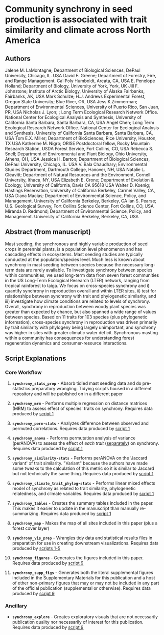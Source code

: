 # Community synchrony in seed production is associated with trait similarity and climate across North America

## Authors

Jalene M. LaMontagne; Department of Biological Sciences, DePaul University, Chicago, IL. USA
David F. Greene; Department of Forestry, Fire, and Range Management. Cal Poly Humboldt, Arcata, CA, USA
E. Penelope Holland; Department of Biology, University of York, York, UK
Jill F. Johnstone; Institute of Arctic Biology, University of Alaska Fairbanks, Fairbanks, AK, USA
Mark Schulze; H.J. Andrews Experimental Forest, Oregon State University; Blue River, OR, USA
Jess K.Zimmerman; Department of Environmental Sciences, University of Puerto Rico, San Juan, PR, USA
Nicholas J. Lyon; ; Long Term Ecological Research Network Office. National Center for Ecological Analysis and Synthesis, University of California Santa Barbara, Santa Barbara, CA, USA
Angel Chen; Long Term Ecological Research Network Office. National Center for Ecological Analysis and Synthesis, University of California Santa Barbara, Santa Barbara, CA, USA
Tom E.X. Miller; Department of BioSciences, Rice University, Houston, TX USA
Katherine M. Nigro; ORISE Postdoctoral fellow, Rocky Mountain Research Station, USDA Forest Service, Fort Collins, CO, USA
Rebecca S. Snell; Department of Environmental and Plant Biology, Ohio University, Athens, OH, USA
Jessica H. Barton; Department of Biological Sciences, DePaul University, Chicago, IL. USA
V. Bala Chaudhary; Environmental Studies Department, Dartmouth College, Hanover, NH, USA
Natalie L. Cleavitt; Department of Natural Resources and the Environment, Cornell University, Ithaca, NY, USA
Elizabeth E. Crone; Department of Evolution & Ecology, University of California, Davis CA 95618 USA
Walter D. Koenig; Hastings Reservation, University of California Berkeley, Carmel Valley, CA, USA
Diana Macias; Department of Environmental Science, Policy, and Management. University of California Berkeley, Berkeley, CA
Ian S. Pearse; U.S. Geological Survey, Fort Collins Science Center, Fort Collins, CO, USA
Miranda D. Redmond; Department of Environmental Science, Policy, and Management. University of California Berkeley, Berkeley, CA, USA

## Abstract (from manuscript)

Mast seeding, the synchronous and highly variable production of seed crops in perennial plants, is a population level phenomenon and has cascading effects in ecosystems. Mast seeding studies are typically conducted at the population/species level. Much less is known about synchrony in mast seeding between species because the necessary long-term data are rarely available. To investigate synchrony between species within communities, we used long-term data from seven forest communities in the US Long-Term Ecological Research (LTER) network, ranging from tropical rainforest to taiga. We focus on cross-species synchrony and i) quantify synchrony in reproduction overall and within LTER sites, ii) test for relationships between synchrony with trait and phylogenetic similarity, and iii) investigate how climate conditions are related to levels of synchrony. Overall, synchrony in reproduction between woody plant species was greater than expected by chance, but also spanned a wide range of values between species. Based on 11 traits for 103 species (plus phylogenetic information), cross-species synchrony in reproduction was driven primarily by trait similarity with phylogeny being largely unimportant, and synchrony was higher in sites with greater climatic water deficit. Synchronous masting within a community has consequences for understanding forest regeneration dynamics and consumer-resource interactions.

## Script Explanations

### Core Workflow

1. **`synchrony_stats_prep`** - Absorb tidied mast seeding data and do pre-statistics preparatory wrangling. Tidying scripts housed in a different repository and will be published on in a different paper

2. **`synchrony_mrm`** - Performs multiple regression on distance matrices (MRM) to assess effect of species' traits on synchrony. Requires data produced by <u>script 1</u>

3. **`synchrony_perm-stats`** - Analyzes difference between observed and permuted correlations. Requires data produced by <u>script 1</u>

4. **`synchrony_anova`** - Performs permutation analysis of variance (perANOVA) to assess the effect of _each trait_ (<u>separately</u>) on synchrony. Requires data produced by <u>script 1</u>

5. **`synchrony_similarity-stats`** - Performs perANOVA on the 'Jaccard variant' of trait similarity. "Variant" because the authors have made some tweaks to the calculation of this metric so it is similar to Jaccard but not technically the same thing. Requires data produced by <u>script 1</u>

6. **`synchrony_climate_trait_phylog-stats`** - Performs linear mixed effects model of synchrony as related to trait similarity, phylogenetic relatedness, and climate variables. Requires data produced by <u>script 1</u>

7. **`synchrony_tables`** - Creates the summary tables included in the paper. This makes it easier to update in the manuscript than manually re-summarizing. Requires data produced by <u>script 1</u>

8. **`synchrony_map`** - Makes the map of all sites included in this paper (plus a forest cover layer)

9. **`synchrony_vis_prep`** - Wrangles tidy data and statistical results files in preparation for use in creating downstream visualizations. Requires data produced by <u>scripts 1-5</u>

10. **`synchrony_figures`** - Generates the figures included in this paper. Requires data produced by <u>script 9</u>

11. **`synchrony_supp_figs`** - Generates both the literal supplemental figures included in the Supplementary Materials for this publication and a host of other non-primary figures that may or may not be included in any part of the official publication (supplemental or otherwise). Requires data produced by <u>script 9</u>

### Ancillary

- **`synchrony_explore`** - Creates exploratory visuals that are not necessarily publication quality nor necessarily of interest for this publication. Requires data produced by <u>script 9</u>
